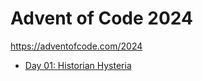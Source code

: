 # Advent of Code 2024

https://adventofcode.com/2024

- [Day 01: Historian Hysteria](./lib/src/main/java/com/adventofcode/Day01.java)
